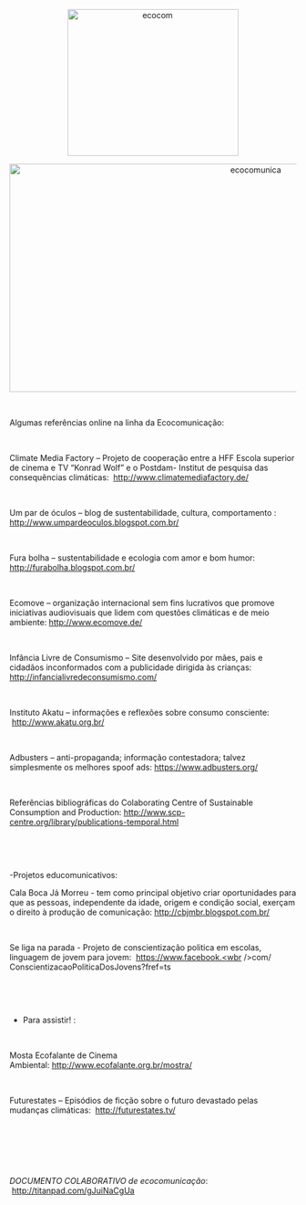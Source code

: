 <p style="text-align: center;"><a href="http://www.radiko.com.br/wp-content/uploads/2013/03/ecocom.jpg"><img class="aligncenter size-medium wp-image-368" alt="ecocom" src="http://www.radiko.com.br/wp-content/uploads/2013/03/ecocom-300x257.jpg" width="300" height="257" /></a></p>
<p style="text-align: center;"><a href="http://www.radiko.com.br/wp-content/uploads/2013/03/ecocomunica.jpg"><img class="aligncenter size-full wp-image-372" alt="ecocomunica" src="http://www.radiko.com.br/wp-content/uploads/2013/03/ecocomunica.jpg" width="849" height="400" /></a></p>
&nbsp;

Algumas referências online na linha da Ecocomunicação:

&nbsp;

Climate Media Factory – Projeto de cooperação entre a HFF Escola superior de cinema e TV “Konrad Wolf” e o Postdam- Institut de pesquisa das consequências climáticas:  <a href="http://www.climatemediafactory.de/">http://www.climatemediafactory.de/</a>

&nbsp;

Um par de óculos – blog de sustentabilidade, cultura, comportamento : <a href="http://www.umpardeoculos.blogspot.com.br/">http://www.umpardeoculos.blogspot.com.br/</a>

&nbsp;

Fura bolha – sustentabilidade e ecologia com amor e bom humor: <a href="http://furabolha.blogspot.com.br/">http://furabolha.blogspot.com.br/</a>

&nbsp;

Ecomove – organização internacional sem fins lucrativos que promove iniciativas audiovisuais que lidem com questões climáticas e de meio ambiente: <a href="http://www.ecomove.de/">http://www.ecomove.de/</a>

&nbsp;

Infância Livre de Consumismo – Site desenvolvido por mães, pais e cidadãos inconformados com a publicidade dirigida às crianças: <a href="http://infancialivredeconsumismo.com/">http://infancialivredeconsumismo.com/</a>

&nbsp;

Instituto Akatu – informações e reflexões sobre consumo consciente:  <a href=" http://www.akatu.org.br/">http://www.akatu.org.br/</a>

&nbsp;

Adbusters – anti-propaganda; informação contestadora; talvez simplesmente os melhores spoof ads: <a href="https://www.adbusters.org/">https://www.adbusters.org/</a>

&nbsp;

Referências bibliográficas do Colaborating Centre of Sustainable Consumption and Production: <a href="http://www.scp-centre.org/library/publications-temporal.html">http://www.scp-centre.org/library/publications-temporal.html</a>

&nbsp;

&nbsp;

-Projetos educomunicativos:

Cala Boca Já Morreu - tem como principal objetivo criar oportunidades para que as pessoas, independente da idade, origem e condição social, exerçam o direito à produção de comunicação: <a href="http://cbjmbr.blogspot.com.br/">http://cbjmbr.blogspot.com.br/</a>

&nbsp;

Se liga na parada - Projeto de conscientização politica em escolas, linguagem de jovem para jovem:  <a href="https://www.facebook.com/ConscientizacaoPoliticaDosJovens?fref=ts" target="_blank">https://www.facebook.<wbr />com/<wbr />ConscientizacaoPoliticaDosJove<wbr />ns?fref=ts</a>

&nbsp;

&nbsp;

- Para assistir! :

&nbsp;

Mosta Ecofalante de Cinema Ambiental: <a href="http://www.ecofalante.org.br/mostra/">http://www.ecofalante.org.br/mostra/</a>

&nbsp;

Futurestates – Episódios de ficção sobre o futuro devastado pelas mudanças climáticas:  <a href="http://futurestates.tv/">http://futurestates.tv/</a>

&nbsp;

&nbsp;

&nbsp;

<em>DOCUMENTO COLABORATIVO de ecocomunicação</em>:  <a href="http://titanpad.com/gJuiNaCgUa">http://titanpad.com/gJuiNaCgUa</a>

&nbsp;
